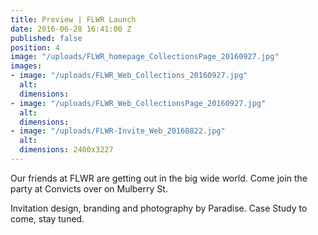 ```yaml
---
title: Preview | FLWR Launch
date: 2016-06-28 16:41:00 Z
published: false
position: 4
image: "/uploads/FLWR_homepage_CollectionsPage_20160927.jpg"
images:
- image: "/uploads/FLWR_Web_Collections_20160927.jpg"
  alt: 
  dimensions: 
- image: "/uploads/FLWR_Web_CollectionsPage_20160927.jpg"
  alt: 
  dimensions: 
- image: "/uploads/FLWR-Invite_Web_20160822.jpg"
  alt: 
  dimensions: 2400x3227
---
```


Our friends at FLWR are getting out in the big wide world. Come join the party at Convicts over on Mulberry St.

Invitation design, branding and photography by Paradise. Case Study to come, stay tuned.